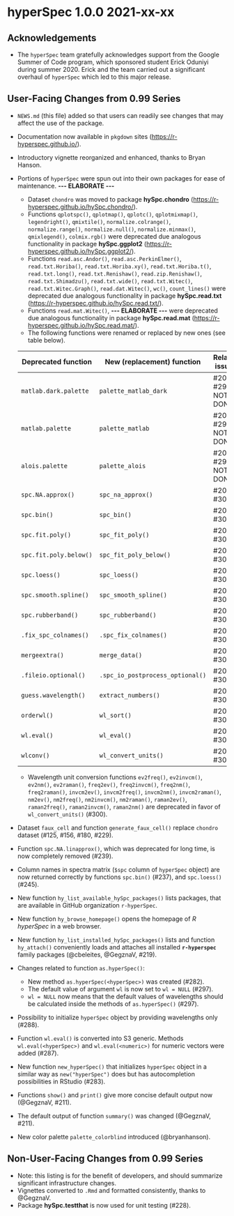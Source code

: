# hyperSpec 1.0.0 2021-xx-xx

## Acknowledgements

* The `hyperSpec` team gratefully acknowledges support from the Google Summer of Code program, which sponsored student Erick Oduniyi during summer 2020. Erick and the team carried out a significant overhaul of `hyperSpec` which led to this major release.


## User-Facing Changes from 0.99 Series

* `NEWS.md` (this file) added so that users can readily see changes that may affect the use of the package.
* Documentation now available in `pkgdown` sites (https://r-hyperspec.github.io/).
* Introductory vignette reorganized and enhanced, thanks to Bryan Hanson.
* Portions of `hyperSpec` were spun out into their own packages for ease of maintenance. 
**--- ELABORATE ---**
    - Dataset `chondro` was moved to package **hySpc.chondro** (https://r-hyperspec.github.io/hySpc.chondro/).
    - Functions `qplotspc()`, `qplotmap()`, `qplotc()`, `qplotmixmap()`, `legendright()`,  `qmixtile()`, `normalize.colrange()`, `normalize.range()`, `normalize.null()`, `normalize.minmax()`, `qmixlegend()`, `colmix.rgb()` were deprecated due analogous functionality in package **hySpc.ggplot2** (https://r-hyperspec.github.io/hySpc.ggplot2/).
    - Functions `read.asc.Andor()`, `read.asc.PerkinElmer()`, `read.txt.Horiba()`, `read.txt.Horiba.xy()`, `read.txt.Horiba.t()`, `read.txt.long()`, `read.txt.Renishaw()`,  `read.zip.Renishaw()`, `read.txt.Shimadzu()`, `read.txt.wide()`, `read.txt.Witec()`, `read.txt.Witec.Graph()`, `read.dat.Witec()`, `wc()`, `count_lines()` were deprecated due analogous functionality in package **hySpc.read.txt** (https://r-hyperspec.github.io/hySpc.read.txt/).
    - Functions `read.mat.Witec()`, **--- ELABORATE ---**  were deprecated due analogous functionality in package **hySpc.read.mat** (https://r-hyperspec.github.io/hySpc.read.mat/).
    - The following functions were renamed or replaced by new ones (see table below).
    
     Deprecated function     | New (replacement) function       | Related issues
    -------------------------|-------------------------------   | ----------------
     `matlab.dark.palette`   | `palette_matlab_dark`            |  #208, #299 NOT DONE
     `matlab.palette`        | `palette_matlab`                 |  #208, #299 NOT DONE
     `alois.palette`         | `palette_alois`                  |  #208, #299 NOT DONE
     `spc.NA.approx()`       | `spc_na_approx()`                |  #208, #301
     `spc.bin()`             | `spc_bin()`                      |  #208, #301
     `spc.fit.poly()`        | `spc_fit_poly()`                 |  #208, #301
     `spc.fit.poly.below()`  | `spc_fit_poly_below()`           |  #208, #301
     `spc.loess()`           | `spc_loess()`                    |  #208, #301
     `spc.smooth.spline()`   | `spc_smooth_spline()`            |  #208, #301
     `spc.rubberband()`      | `spc_rubberband()`               |  #208, #301
    `.fix_spc_colnames()`    | `.spc_fix_colnames()`            |  #208, #301
     `mergeextra()`          | `merge_data()`                   |  #208, #302
    `.fileio.optional()`     | `.spc_io_postprocess_optional()` |  #208, #302
     `guess.wavelength()`    | `extract_numbers()`              |  #208, #309
     `orderwl()`             | `wl_sort()`                      |  #208, #309
     `wl.eval()`             | `wl_eval()`                      |  #208, #309
     `wlconv()`              | `wl_convert_units()`             |  #208, #309
    - Wavelength unit conversion functions `ev2freq()`, `ev2invcm()`, `ev2nm()`, `ev2raman()`, `freq2ev()`, `freq2invcm()`, `freq2nm()`, `freq2raman()`, `invcm2ev()`, `invcm2freq()`, `invcm2nm()`, `invcm2raman()`, `nm2ev()`, `nm2freq()`, `nm2invcm()`, `nm2raman()`, `raman2ev()`, `raman2freq()`, `raman2invcm()`, `raman2nm()` are deprecated in favor of `wl_convert_units()` (#300).
* Dataset `faux_cell` and function `generate_faux_cell()` replace `chondro` dataset (#125, #156, #180, #229).
* Function `spc.NA.linapprox()`, which was deprecated for long time, is now completely removed (#239).
* Column names in spectra matrix (`$spc` column of `hyperSpec` object) are now returned correctly by functions `spc.bin()` (#237), and `spc.loess()` (#245).
* New function `hy_list_available_hySpc_packages()` lists packages, that are available in GitHub organization `r-hyperSpec`.
* New function `hy_browse_homepage()` opens the homepage of *R hyperSpec* in a web browser.
* New function `hy_list_installed_hySpc_packages()` lists and function `hy_attach()` conveniently loads and attaches all installed **`r-hyperspec`** family packages (@cbeleites, @GegznaV, #219).
* Changes related to function `as.hyperSpec()`:
    - New method `as.hyperSpec(<hyperSpec>)` was created (#282).
    - The default value of argument `wl` is now set to `wl = NULL` (#297).
    - `wl = NULL` now means that the default values of wavelengths should be calculated inside the methods of `as.hyperSpec()` (#297).
* Possibility to initialize `hyperSpec` object by providing wavelengths only (#288).
* Function `wl.eval()` is converted into S3 generic. Methods `wl.eval(<hyperSpec>)` and `wl.eval(<numeric>)` for numeric vectors were added (#287).
* New function `new_hyperSpec()` that initializes `hyperSpec` object in a similar way as `new("hyperSpec")` does but has autocompletion possibilities in RStudio (#283).
* Functions `show()` and `print()` give more concise default output now (@GegznaV, #211).
* The default output of function `summary()` was changed (@GegznaV, #211).
* New color palette `palette_colorblind` introduced (@bryanhanson).


## Non-User-Facing Changes from 0.99 Series

* Note: this listing is for the benefit of developers, and should summarize significant infrastructure changes.
* Vignettes converted to `.Rmd` and formatted consistently, thanks to @GegznaV.
* Package **hySpc.testthat** is now used for unit testing (#228).
